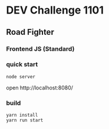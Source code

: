 # DEV Challenge 1101
## Road Fighter
### Frontend JS (Standard)

### quick start

```
node server
```
open http://localhost:8080/

### build

```
yarn install
yarn run start
```
